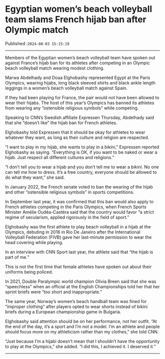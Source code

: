 # Egyptian women’s beach volleyball team slams French hijab ban after Olympic match

Published :`2024-08-03 15:15:19`

---

Members of the Egyptian women’s beach volleyball team have spoken out against France’s hijab ban for its athletes after competing in an Olympic beach volleyball match wearing modest clothing.

Marwa Abdelhady and Doaa Elghobashy represented Egypt at the Paris Olympics, wearing hijabs, long black sleeved shirts and black ankle length leggings in a women’s beach volleyball match against Spain.

If they had been playing for France, the pair would not have been allowed to wear their hijabs. The host of this year’s Olympics has banned its athletes from wearing any “ostensible religious symbols” while competing.

Speaking to CNN’s Swedish affiliate Expressen Thursday, Abdelhady said that she “doesn’t like” the hijab ban for French athletes.

Elghobashy told Expressen that it should be okay for athletes to wear whatever they want, as long as their culture and religion are respected.

“I want to play in my hijab, she wants to play in a bikini,” Expressen reported Elghobashy as saying. “Everything is OK, if you want to be naked or wear a hijab. Just respect all different cultures and religions.”

“I don’t tell you to wear a hijab and you don’t tell me to wear a bikini. No one can tell me how to dress. It’s a free country, everyone should be allowed to do what they want,” she said.

In January 2022, the French senate voted to ban the wearing of the hijab and other “ostensible religious symbols” in sports competitions.

In September last year, it was confirmed that this ban would also apply to French athletes competing in the Paris Olympics, when French Sports Minister Amélie Oudéa-Castéra said that the country would favor “a strict regime of secularism, applied rigorously in the field of sport.”

Elghobashy was the first athlete to play beach volleyball in a hijab at the Olympics, debuting in 2016 in Rio De Janeiro after the International Volleyball Federation (FIVB) gave her last-minute permission to wear the head covering while playing.

In an interview with CNN Sport last year, the athlete said that “the hijab is part of me.”

This is not the first time that female athletes have spoken out about their uniforms being policed.

In 2021, Double Paralympic world champion Olivia Breen said that she was “speechless” when an official at the English Championships told her that her sprint briefs were “too short and inappropriate.”

The same year, Norway’s women’s beach handball team was fined for “improper clothing” after players opted to wear shorts instead of bikini briefs during a European championship game in Bulgaria.

Elghobashy said attention should be on her performance, not her outfit. “At the end of the day, it’s a sport and I’m not a model. I’m an athlete and people should focus more on my athleticism rather than my clothes,” she told CNN.

“Just because I’m a hijabi doesn’t mean that I shouldn’t have the opportunity to play at the Olympics,” she added. “I did this, I achieved it. I deserved it.”

---

